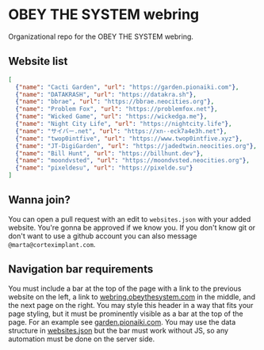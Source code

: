 # OBEY THE SYSTEM webring
Organizational repo for the OBEY THE SYSTEM webring.

## Website list
<!-- embedme websites.json -->
```json
[
  {"name": "Cacti Garden", "url": "https://garden.pionaiki.com"},
  {"name": "DATAKRASH", "url": "https://datakra.sh"},
  {"name": "bbrae", "url": "https://bbrae.neocities.org"},
  {"name": "Problem Fox", "url": "https://problemfox.net"},
  {"name": "Wicked Game", "url": "https://wickedga.me"},
  {"name": "Night City Life", "url": "https://nightcity.life"},
  {"name": "サイバー.net", "url": "https://xn--eck7a4e3h.net"},
  {"name": "twop0intfive", "url": "https://www.twop0intfive.xyz"},
  {"name": "JT-DigiGarden", "url": "https://jadedtwin.neocities.org"},
  {"name": "Bill Hunt", "url": "https://billhunt.dev"},
  {"name": "moondvsted", "url": "https://moondvsted.neocities.org"},
  {"name": "pixeldesu", "url": "https://pixelde.su"}
]

```

## Wanna join?
You can open a pull request with an edit to `websites.json` with your added website. You're gonna be approved if we know you. If you don't know git or don't want to use a github account you can also message `@marta@corteximplant.com`.

## Navigation bar requirements
You must include a bar at the top of the page with a link to the previous website on the left, a link to [webring.obeythesystem.com](https://webring.obeythesystem.com) in the middle, and the next page on the right. You may style this header in a way that fits your page styling, but it must be prominently visible as a bar at the top of the page. For an example see [garden.pionaiki.com](https://garden.pionaiki.com). You may use the data structure in [websites.json](https://raw.githubusercontent.com/CORTEXIMPLANT/webring/main/websites.json) but the bar must work without JS, so any automation must be done on the server side.
